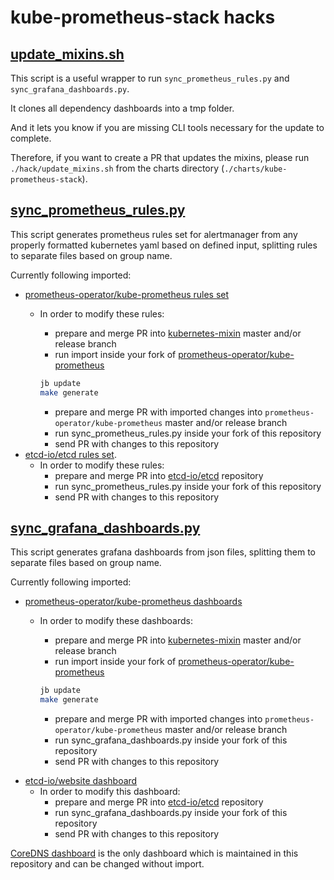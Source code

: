 # kube-prometheus-stack hacks

## [update_mixins.sh](update_mixins.sh)

This script is a useful wrapper to run `sync_prometheus_rules.py` and
`sync_grafana_dashboards.py`.

It clones all dependency dashboards into a tmp folder.

And it lets you know if you are missing CLI tools necessary for the
update to complete.

Therefore, if you want to create a PR that updates the mixins, please
run `./hack/update_mixins.sh` from the charts directory
(`./charts/kube-prometheus-stack`).

## [sync_prometheus_rules.py](sync_prometheus_rules.py)

This script generates prometheus rules set for alertmanager from any properly formatted kubernetes yaml based on defined input, splitting rules to separate files based on group name.

Currently following imported:

- [prometheus-operator/kube-prometheus rules set](https://github.com/prometheus-operator/kube-prometheus/blob/main/manifests/kubernetesControlPlane-prometheusRule.yaml)
  - In order to modify these rules:
    - prepare and merge PR into [kubernetes-mixin](https://github.com/kubernetes-monitoring/kubernetes-mixin/tree/master/rules) master and/or release branch
    - run import inside your fork of [prometheus-operator/kube-prometheus](https://github.com/prometheus-operator/kube-prometheus/tree/main)

     ```bash
     jb update
     make generate
     ```

    - prepare and merge PR with imported changes into `prometheus-operator/kube-prometheus` master and/or release branch
    - run sync_prometheus_rules.py inside your fork of this repository
    - send PR with changes to this repository
- [etcd-io/etcd rules set](https://github.com/etcd-io/etcd/blob/main/contrib/mixin/mixin.libsonnet).
  - In order to modify these rules:
    - prepare and merge PR into [etcd-io/etcd](https://github.com/etcd-io/etcd/blob/main/contrib/mixin/mixin.libsonnet) repository
    - run sync_prometheus_rules.py inside your fork of this repository
    - send PR with changes to this repository

## [sync_grafana_dashboards.py](sync_grafana_dashboards.py)

This script generates grafana dashboards from json files, splitting them to separate files based on group name.

Currently following imported:

- [prometheus-operator/kube-prometheus dashboards](https://github.com/prometheus-operator/kube-prometheus/tree/main/manifests/grafana-deployment.yaml)
  - In order to modify these dashboards:
    - prepare and merge PR into [kubernetes-mixin](https://github.com/kubernetes-monitoring/kubernetes-mixin/tree/master/dashboards) master and/or release branch
    - run import inside your fork of [prometheus-operator/kube-prometheus](https://github.com/prometheus-operator/kube-prometheus/tree/main)

     ```bash
     jb update
     make generate
     ```

    - prepare and merge PR with imported changes into `prometheus-operator/kube-prometheus` master and/or release branch
    - run sync_grafana_dashboards.py inside your fork of this repository
    - send PR with changes to this repository

<!-- textlint-disable -->

- [etcd-io/website dashboard](https://github.com/etcd-io/etcd/blob/main/contrib/mixin/mixin.libsonnet)
  - In order to modify this dashboard:
    - prepare and merge PR into [etcd-io/etcd](https://github.com/etcd-io/etcd/blob/main/contrib/mixin/mixin.libsonnet) repository
    - run sync_grafana_dashboards.py inside your fork of this repository
    - send PR with changes to this repository

<!-- textlint-enable -->

[CoreDNS dashboard](https://github.com/prometheus-community/helm-charts/blob/main/charts/kube-prometheus-stack/templates/grafana/dashboards-1.14/k8s-coredns.yaml) is the only dashboard which is maintained in this repository and can be changed without import.
